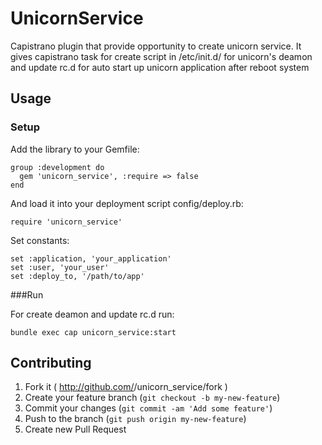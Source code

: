 # UnicornService

Capistrano plugin that provide opportunity to create unicorn service. It gives capistrano task for create script in
/etc/init.d/ for unicorn's deamon and update rc.d for auto start up unicorn application after reboot system


## Usage
### Setup

Add the library to your Gemfile:

    group :development do
      gem 'unicorn_service', :require => false
    end

And load it into your deployment script config/deploy.rb:

    require 'unicorn_service'

Set constants:

    set :application, 'your_application'
    set :user, 'your_user'
    set :deploy_to, '/path/to/app'

###Run

For create deamon and update rc.d run:

    bundle exec cap unicorn_service:start


## Contributing

1. Fork it ( http://github.com/<my-github-username>/unicorn_service/fork )
2. Create your feature branch (`git checkout -b my-new-feature`)
3. Commit your changes (`git commit -am 'Add some feature'`)
4. Push to the branch (`git push origin my-new-feature`)
5. Create new Pull Request
